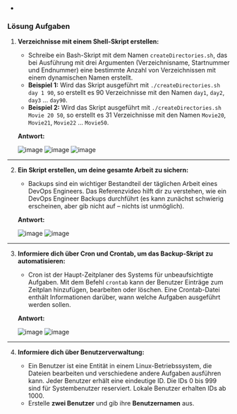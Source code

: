 -

### **Lösung Aufgaben**

1. **Verzeichnisse mit einem Shell-Skript erstellen:**

   * Schreibe ein Bash-Skript mit dem Namen `createDirectories.sh`, das bei Ausführung mit drei Argumenten (Verzeichnisname, Startnummer und Endnummer) eine bestimmte Anzahl von Verzeichnissen mit einem dynamischen Namen erstellt.
   * **Beispiel 1:** Wird das Skript ausgeführt mit `./createDirectories.sh day 1 90`, so erstellt es 90 Verzeichnisse mit den Namen `day1`, `day2`, `day3` ... `day90`.
   * **Beispiel 2:** Wird das Skript ausgeführt mit `./createDirectories.sh Movie 20 50`, so erstellt es 31 Verzeichnisse mit den Namen `Movie20`, `Movie21`, `Movie22` ... `Movie50`.

   **Antwort:**

   ![image](https://github.com/Bhavin213/90DaysOfDevOps/blob/master/2024/day05/image/task%201.png)
   ![image](https://github.com/Bhavin213/90DaysOfDevOps/blob/master/2024/day05/image/task%201-2.png)
   ![image](https://github.com/Bhavin213/90DaysOfDevOps/blob/master/2024/day05/image/task%201-3.png)

---

2. **Ein Skript erstellen, um deine gesamte Arbeit zu sichern:**

   * Backups sind ein wichtiger Bestandteil der täglichen Arbeit eines DevOps Engineers. Das Referenzvideo hilft dir zu verstehen, wie ein DevOps Engineer Backups durchführt (es kann zunächst schwierig erscheinen, aber gib nicht auf – nichts ist unmöglich).

   **Antwort:**

   ![image](https://github.com/Bhavin213/90DaysOfDevOps/blob/master/2024/day05/image/task%202.png)
   ![image](https://github.com/Bhavin213/90DaysOfDevOps/blob/master/2024/day05/image/task%202-1.png)

---

3. **Informiere dich über Cron und Crontab, um das Backup-Skript zu automatisieren:**

   * Cron ist der Haupt-Zeitplaner des Systems für unbeaufsichtigte Aufgaben. Mit dem Befehl `crontab` kann der Benutzer Einträge zum Zeitplan hinzufügen, bearbeiten oder löschen. Eine Crontab-Datei enthält Informationen darüber, wann welche Aufgaben ausgeführt werden sollen.

   **Antwort:**

   ![image](https://github.com/Bhavin213/90DaysOfDevOps/blob/master/2024/day05/image/task%203.png)
   ![image](https://github.com/Bhavin213/90DaysOfDevOps/blob/master/2024/day05/image/task%203-1.png)

---

4. **Informiere dich über Benutzerverwaltung:**

   * Ein Benutzer ist eine Entität in einem Linux-Betriebssystem, die Dateien bearbeiten und verschiedene andere Aufgaben ausführen kann. Jeder Benutzer erhält eine eindeutige ID. Die IDs 0 bis 999 sind für Systembenutzer reserviert. Lokale Benutzer erhalten IDs ab 1000.
   * Erstelle **zwei Benutzer** und gib ihre **Benutzernamen** aus.

